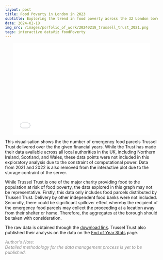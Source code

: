 ```yaml
---
layout: post
title: Food Poverty in London in 2023
subtitle: Exploring the trend in food poverty across the 32 London boroughs and City of London
date: 2024-02-18
img_src: /images/porfolio_of_work/20240218_trussell_trust_2021.png
tags: interactive dataViz foodPoverty
---
```





<div style="position: relative; width: 90%; padding-bottom: 60%;margin: 0 auto;">
  <iframe src="/asset/trussell_trust_2021_23.html" 
          style="position: absolute; width: 100%; height: 100%;"
          frameBorder="0">
  </iframe>
</div>


This visualisation shows the the number of emergency food parcels Trussell Trust delivered over the the given financial years.
While the Trust has made their data available across all local authorities in the UK, including Northern Ireland, Scotland, and Wales,
these data points were not included in this exploratory analysis due to the constraint of computational power.
Data from 2021 and 2022 is also removed from the interactive plot due to the storage contraint of the server.

While Trussel Trust is one of the major charity providing food to the population at risk of food poverty,
the data explored in this graph may not be representative. 
Firstly, this data only includes food parcels distributed by Trussell Trust. 
Delivery by other independent food banks were not included.
Secondly, there could be significant spillover effect whereby the recipient of the
emergency food parcels may collect the proceeding at a location away from their shelter or home.
Therefore, the aggregates at the borough should be taken with consideration.

The raw data is obtained through the [download link](https://www.trusselltrust.org/wp-content/uploads/sites/2/2023/04/Trussell-Trust-End-of-Year-Statistics-2022-23.xlsx). 
Trussel Trust also published their analysis on the data on the [End of Year Stats](https://www.trusselltrust.org/news-and-blog/latest-stats/end-year-stats/) page.



<span style="color:#8F8F8F">*Author's Note:<br>Detailed methodology for the data management process is yet to be published.*</span>
